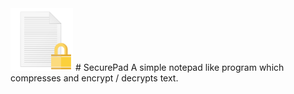 <img src="securepad.png" height=100>
# SecurePad
A simple notepad like program which compresses and encrypt / decrypts text. 
